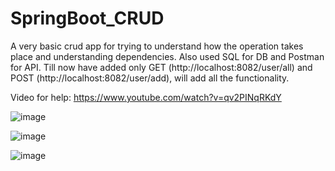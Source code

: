 # SpringBoot_CRUD

A very basic crud app for trying to understand how the operation takes place and understanding dependencies.
Also used SQL for DB and Postman for API.
Till now have added only GET (http://localhost:8082/user/all) and POST (http://localhost:8082/user/add), will add all the functionality.

Video for help: https://www.youtube.com/watch?v=qv2PINqRKdY

![image](https://user-images.githubusercontent.com/44727321/157434474-3f09b903-27bd-4842-b520-011a168e3373.png)

![image](https://user-images.githubusercontent.com/44727321/157434607-66cd0389-5c05-41b8-a75b-373f6319dd1f.png)

![image](https://user-images.githubusercontent.com/44727321/157434908-00bee722-40c8-4a53-91cc-0ad8d430708e.png)

